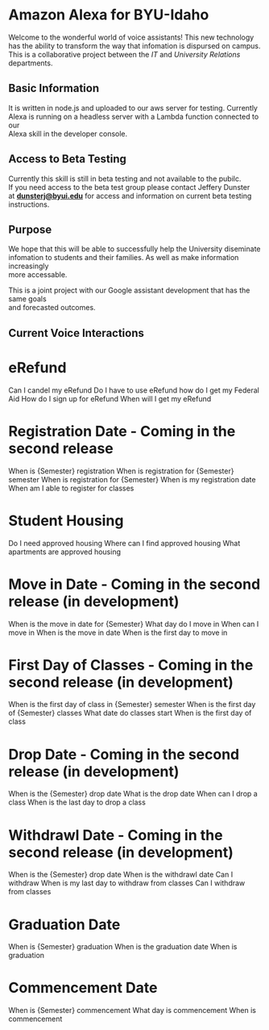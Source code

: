 Amazon Alexa for BYU-Idaho
==========================
Welcome to the wonderful world of voice assistants! This new technology  
has the ability to transform the way that infomation is dispursed on campus.  
This is a collaborative project between the _IT_ and _University Relations_   
departments.  

## Basic Information
It is written in node.js and uploaded to our aws server for testing. Currently  
Alexa is running on a headless server with a Lambda function connected to our   
Alexa skill in the developer console.   

## Access to Beta Testing
Currently this skill is still in beta testing and not available to the pubilc.  
If you need access to the beta test group please contact Jeffery Dunster  
at **dunsterj@byui.edu** for access and information on current beta testing   
instructions.   

## Purpose
We hope that this will be able to successfully help the University diseminate   
infomation to students and their families. As well as make information increasingly  
more accessable.  

This is a joint project with our Google assistant development that has the same goals  
and forecasted outcomes.   

## Current Voice Interactions

# eRefund
Can I candel my eRefund
Do I have to use eRefund
how do I get my Federal Aid
How do I sign up for eRefund
When will I get my eRefund
# Registration Date - Coming in the second release
When is {Semester} registration
When is registration for {Semester} semester
When is registration for {Semester}
When is my registration date
When am I able to register for classes
# Student Housing
Do I need approved housing
Where can I find approved housing
What apartments are approved housing
# Move in Date - Coming in the second release (in development)
When is the move in date for {Semester}
What day do I move in
When can I move in
When is the move in date
When is the first day to move in
# First Day of Classes - Coming in the second release (in development) 
When is the first day of class in {Semester} semester
When is the first day of {Semester} classes
What date do classes start
When is the first day of class
# Drop Date - Coming in the second release (in development)
When is the {Semester} drop date
What is the drop date
When can I drop a class
When is the last day to drop a class
# Withdrawl Date - Coming in the second release (in development)
When is the {Semester} drop date
When is the withdrawl date
Can I withdraw
When is my last day to withdraw from classes
Can I withdraw from classes
# Graduation Date
When is {Semester} graduation
When is the graduation date
When is graduation
# Commencement Date
When is {Semester} commencement
What day is commencement
When is commencement
